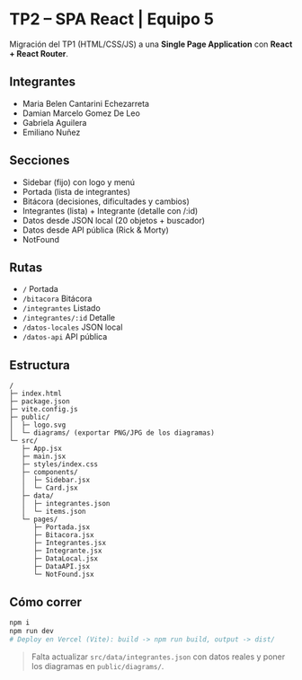 
# TP2 – SPA React | Equipo 5

Migración del TP1 (HTML/CSS/JS) a una **Single Page Application** con **React + React Router**.

## Integrantes
- Maria Belen Cantarini Echezarreta
- Damian Marcelo Gomez De Leo
- Gabriela Aguilera
- Emiliano Nuñez

## Secciones
- Sidebar (fijo) con logo y menú
- Portada (lista de integrantes)
- Bitácora (decisiones, dificultades y cambios)
- Integrantes (lista) + Integrante (detalle con /:id)
- Datos desde JSON local (20 objetos + buscador)
- Datos desde API pública (Rick & Morty)
- NotFound

## Rutas
- `/` Portada
- `/bitacora` Bitácora
- `/integrantes` Listado
- `/integrantes/:id` Detalle
- `/datos-locales` JSON local
- `/datos-api` API pública

## Estructura
```
/
├─ index.html
├─ package.json
├─ vite.config.js
├─ public/
│  ├─ logo.svg
│  └─ diagrams/ (exportar PNG/JPG de los diagramas)
└─ src/
   ├─ App.jsx
   ├─ main.jsx
   ├─ styles/index.css
   ├─ components/
   │  ├─ Sidebar.jsx
   │  └─ Card.jsx
   ├─ data/
   │  ├─ integrantes.json
   │  └─ items.json
   └─ pages/
      ├─ Portada.jsx
      ├─ Bitacora.jsx
      ├─ Integrantes.jsx
      ├─ Integrante.jsx
      ├─ DataLocal.jsx
      ├─ DataAPI.jsx
      └─ NotFound.jsx
```

## Cómo correr
```bash
npm i
npm run dev
# Deploy en Vercel (Vite): build -> npm run build, output -> dist/
```

> Falta actualizar  `src/data/integrantes.json` con datos reales y poner los diagramas en `public/diagrams/`.
